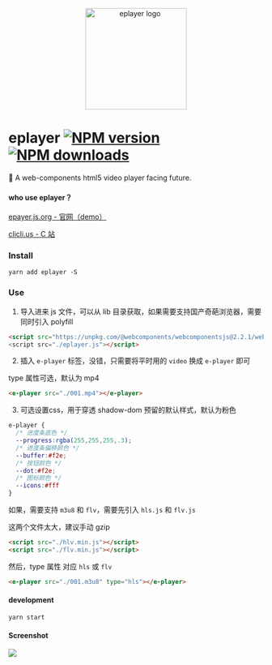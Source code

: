 <p align="center"><img src="http://ww1.sinaimg.cn/large/0065Zy9egy1fvcjfzaa1lj30dw0dwwhe.jpg" alt="eplayer logo" width="200px"></p>


# eplayer   [![NPM version](https://img.shields.io/npm/v/eplayer.svg?style=flat-square)](https://npmjs.com/package/eplayer) [![NPM downloads](https://img.shields.io/npm/dm/eplayer.svg?style=flat-square)](https://npmjs.com/package/eplayer)

:dart: A web-components html5 video player facing future.

#### who use eplayer？

[epayer.js.org - 官网（demo）](https://eplayer.js.org/)

[clicli.us - C 站](https://www.clicli.us/)

### Install
```shell
yarn add eplayer -S
```

### Use
1. 导入进来 js 文件，可以从 lib 目录获取，如果需要支持国产奇葩浏览器，需要同时引入 polyfill
```html
<script src="https://unpkg.com/@webcomponents/webcomponentsjs@2.2.1/webcomponents-bundle.js">
<script src="./eplayer.js"></script>
```

2. 插入 `e-player` 标签，没错，只需要将平时用的 `video` 换成 `e-player` 即可

type 属性可选，默认为 mp4

```html
<e-player src="./001.mp4"></e-player>
```
3. 可选设置css，用于穿透 shadow-dom 预留的默认样式，默认为粉色
```css
e-player {
  /* 进度条底色 */
  --progress:rgba(255,255,255,.3);
  /* 进度条偏移颜色 */
  --buffer:#f2e;
  /* 按钮颜色 */
  --dot:#f2e;
  /* 图标颜色 */
  --icons:#fff
}
```

如果，需要支持 `m3u8` 和 `flv`，需要先引入 `hls.js` 和 `flv.js`

这两个文件太大，建议手动 gzip
```html
<script src="./hlv.min.js"></script>
<script src="./flv.min.js"></script>
```
然后，type 属性 对应 `hls` 或 `flv`
```html
<e-player src="./001.m3u8" type="hls"></e-player>
```

#### development

```shell
yarn start
```

#### Screenshot

![](https://ws1.sinaimg.cn/mw690/0065Zy9egy1fymn1nwo3ej30rq0fmtid.jpg)
